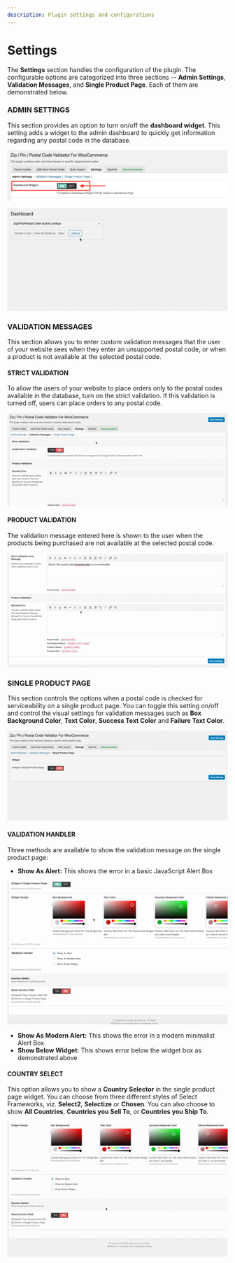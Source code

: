 ```yaml
---
description: Plugin settings and configurations
---
```


# Settings

The **Settings** section handles the configuration of the plugin. The configurable options are categorized into three sections -- **Admin Settings**, **Validation Messages**, and **Single Product Page**. Each of them are demonstrated below.

### ADMIN SETTINGS

This section provides an option to turn on/off the **dashboard widget**. This setting adds a widget to the admin dashboard to quickly get information regarding any postal code in the database.

![](.gitbook/assets/screen-shot-2020-03-21-at-8.08.50-am.png)

![](.gitbook/assets/jeyqgtols3.gif)

### VALIDATION MESSAGES

This section allows you to enter custom validation messages that the user of your website sees when they enter an unsupported postal code, or when a product is not available at the selected postal code.

#### STRICT VALIDATION

To allow the users of your website to place orders only to the postal codes available in the database, turn on the strict validation. If this validation is turned off, users can place orders to any postal code.

![](.gitbook/assets/vyd8xmdu8w.gif)

#### PRODUCT VALIDATION

The validation message entered here is shown to the user when the products being purchased are not available at the selected postal code.

![](.gitbook/assets/itmzwmj4eb.gif)

### SINGLE PRODUCT PAGE

This section controls the options when a postal code is checked for serviceability on a single product page. You can toggle this setting on/off and control the visual settings for validation messages such as **Box Background Color**, **Text Color**, **Success Text Color** and **Failure Text Color**.

![](.gitbook/assets/lwue6e6qyg.gif)

#### **VALIDATION HANDLER**

Three methods are available to show the validation message on the single product page:

* **Show As Alert:** This shows the error in a basic JavaScript Alert Box

![](.gitbook/assets/bjrcugzokf.gif)

* **Show As Modern Alert:** This shows the error in a modern minimalist Alert Box
* **Show Below Widget:** This shows error below the widget box as demonstrated above

#### **COUNTRY SELECT**

This option allows you to show a **Country Selector** in the single product page widget. You can choose from three different styles of Select Frameworks, viz. **Select2**, **Selectize** or **Chosen**. You can also choose to show **All Countries**, **Countries you Sell To**, or **Countries you Ship To**.

![](.gitbook/assets/7uzvozcezv.gif)

